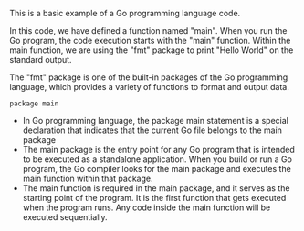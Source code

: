 This is a basic example of a Go programming language code.

In this code, we have defined a function named "main". When you run the Go program, the code execution starts with the "main" function. Within the main function, we are using the "fmt" package to print "Hello World" on the standard output.

The "fmt" package is one of the built-in packages of the Go programming language, which provides a variety of functions to format and output data.

`package main`

- In Go programming language, the package main statement is a special declaration that indicates that the current Go file belongs to the main package
- The main package is the entry point for any Go program that is intended to be executed as a standalone application. When you build or run a Go program, the Go compiler looks for the main package and executes the main function within that package.
- The main function is required in the main package, and it serves as the starting point of the program. It is the first function that gets executed when the program runs. Any code inside the main function will be executed sequentially.